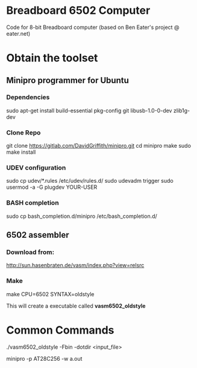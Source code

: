 # Breadboard 6502 Computer
Code for 8-bit Breadboard computer (based on Ben Eater's project @ eater.net)

# Obtain the toolset
## Minipro programmer for Ubuntu
  ### Dependencies
  sudo apt-get install build-essential pkg-config git libusb-1.0-0-dev zlib1g-dev
  
  ### Clone Repo
  git clone https://gitlab.com/DavidGriffith/minipro.git
  cd minipro
  make
  sudo make install

  ### UDEV configuration
  sudo cp udev/*.rules /etc/udev/rules.d/
  sudo udevadm trigger
  sudo usermod -a -G plugdev YOUR-USER

  ### BASH completion
  sudo cp bash_completion.d/minipro /etc/bash_completion.d/

## 6502 assembler
  ### Download from:
  http://sun.hasenbraten.de/vasm/index.php?view=relsrc

  ### Make
  make CPU=6502 SYNTAX=oldstyle

  This will create a executable called **vasm6502_oldstyle**

# Common Commands
  ./vasm6502_oldstyle -Fbin -dotdir <input_file>
  
  minipro -p AT28C256 -w a.out
  
  
